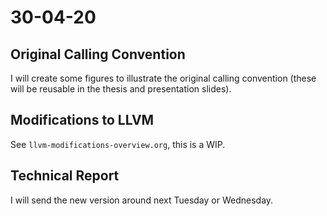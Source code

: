 # 30-04-20

## Original Calling Convention
I will create some figures to illustrate the original calling convention (these will be reusable in 
the thesis and presentation slides).

## Modifications to LLVM
See `llvm-modifications-overview.org`, this is a WIP.

## Technical Report
I will send the new version around next Tuesday or Wednesday.
